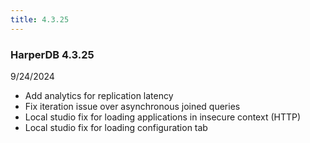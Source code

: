 ```yaml
---
title: 4.3.25
---
```


### HarperDB 4.3.25

9/24/2024

- Add analytics for replication latency
- Fix iteration issue over asynchronous joined queries
- Local studio fix for loading applications in insecure context (HTTP)
- Local studio fix for loading configuration tab
